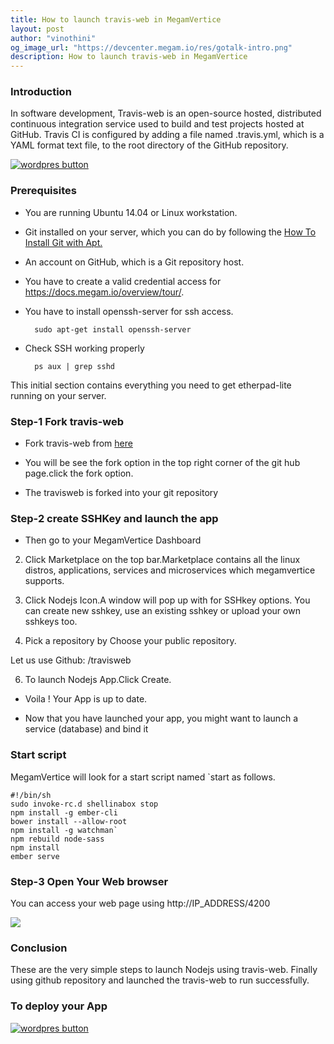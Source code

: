 ```yaml
---
title: How to launch travis-web in MegamVertice
layout: post
author: "vinothini"
og_image_url: "https://devcenter.megam.io/res/gotalk-intro.png"
description: How to launch travis-web in MegamVertice
---
```

### Introduction
In software development, Travis-web is an open-source hosted, distributed continuous integration service used to build and test projects hosted at GitHub. Travis CI is configured by adding a file named .travis.yml, which is a YAML format text file, to the root directory of the GitHub repository.

<a href="https://docs.megam.io/overview/tour/" target="_blank">
<img src="https://s3-ap-southeast-1.amazonaws.com/megampub/images/vertice/DEPLOY-TO-MEGAM-VERTICE-BIG.png " alt="wordpres button" /></a>


### Prerequisites

* You are running Ubuntu 14.04 or Linux workstation.

* Git installed on your server, which you can do by following the [How To Install Git with Apt.](https://www.digitalocean.com/community/tutorials/how-to-install-git-on-ubuntu-14-04)

* An account on GitHub, which is a Git repository host.

* You have to create a valid credential access for https://docs.megam.io/overview/tour/.

* You have to install openssh-server for ssh access.

		sudo apt-get install openssh-server

* Check SSH working properly

		ps aux | grep sshd
This initial section contains everything you need to get etherpad-lite running on your server.

### Step-1 Fork travis-web
* Fork travis-web
from [here](https://github.com/verticeapps/node_travisweb.git)

* You will be see the fork option in the top right corner of the git hub page.click the fork option.

* The travisweb is forked into your git repository

### Step-2 create SSHKey and launch the app
* Then go to your MegamVertice Dashboard

2. Click Marketplace on the top bar.Marketplace contains all the linux distros, applications, services and microservices which megamvertice supports.

3. Click Nodejs Icon.A window will pop up with for SSHkey options. You can create new sshkey, use an existing sshkey or upload your own sshkeys too.

5. Pick a repository by Choose your public repository.

  Let us use Github: <mygithubid>/travisweb

6.	To launch Nodejs App.Click Create.

* Voila ! Your App is up to date.

* Now that you have launched your app, you might want to launch a service (database) and bind it

### Start script
MegamVertice will look for a start script named `start as follows.

	#!/bin/sh
 	sudo invoke-rc.d shellinabox stop
    npm install -g ember-cli
 	bower install --allow-root
 	npm install -g watchman`
 	npm rebuild node-sass
 	npm install
 	ember serve


### **Step-3 Open Your Web browser**
You can access your web page using http://IP_ADDRESS/4200

![](/content/images/2016/05/Screenshot-from-2016-05-27-15-16-35.png)








### Conclusion

These are the very simple steps to launch Nodejs using travis-web. Finally using github repository and launched the travis-web to run successfully.

### To deploy your App
<a href="https://docs.megam.io/overview/tour/" target="_blank">
<img src="https://s3-ap-southeast-1.amazonaws.com/megampub/images/vertice/DEPLOY-TO-MEGAM-VERTICE-BIG.png " alt="wordpres button" /></a>
